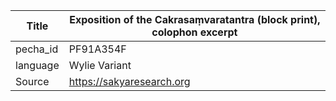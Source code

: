 |Title | Exposition of the Cakrasaṃvaratantra (block print), colophon excerpt 
| --- | --- 
|pecha_id | PF91A354F
|language | Wylie Variant
|Source | https://sakyaresearch.org